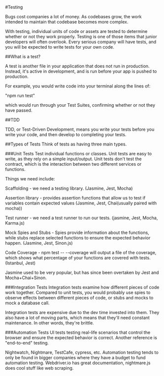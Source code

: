 #Testing

Bugs cost companies a lot of money. As codebases grow, the work intended to maintain that codebase becomes more complex.

With testing, individual units of code or assets are tested to determine whether or not they work properly. Testing is one of those items that junior developers will often overlook. Every serious company will have tests, and you will be expected to write tests for your own code.

##What is a test?

A test is another file in your application that does not run in production. Instead, it's active in development, and is run before your app is pushed to production.

For example, you would write code into your terminal along the lines of:

"npm run test"

which would run through your Test Suites, confirming whether or not they have passed.

##TDD

TDD, or Test-Driven Development, means you write your tests before you write your code, and then develop to completing your tests.


##Types of Tests
Think of tests as having three main types.

###Unit Tests
Test individual functions or classes. Unit tests are easy to write, as they rely on a simple input/output. Unit tests don't test the contract, which is the interaction between two different services or functions.

Things we need include:

Scaffolding - we need a testing library. (Jasmine, Jest, Mocha)

Assertion library - provides assertion functions that allow us to test if variables contain expected values (Jasmine, Jest, Chai(usually paired with mocha))

Test runner - we need a test runner to run our tests. (jasmine, Jest, Mocha, Karma.js)

Mock Spies and Stubs - Spies provide information about the functions, while stubs replace selected functions to ensure the expected behavior happen. (Jasmine, Jest, Sinon.js)

Code Coverage - npm test -- --coverage will output a file of the coverage, which shows what percentage of your functions are covered with tests. (Istanbul, Jest)

Jasmine used to be very popular, but has since been overtaken by Jest and Mocha+Chai+Sinon.


###Integration Tests
Integration tests examine how different pieces of code work together. Compared to unit tests, you would probably use spies to observe effects between different pieces of code, or stubs and mocks to mock a database call.

Integration tests are expensive due to the dev time invested into them. They also have a lot of moving parts, which means that they'll need constant maintenance. In other words, they're brittle.

###Automation Tests
UI tests testing real-life scenarios that control the browser and ensure the expected behavior is correct. Another reference is "end-to-end" testing.

Nightwatch, Nightmare, TestCafe, cypress, etc. Automation testing tends to only be found in bigger companies where they have a budget to fund automation testing. Webdriver.io has great documentation, nightmare.js does cool stuff like web scraping.
